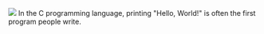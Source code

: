 ![](https://miro.medium.com/max/1024/0*4ty0Adbdg4dsVBo3.png)
In the C programming language, printing "Hello, World!" is often the first program people write.
